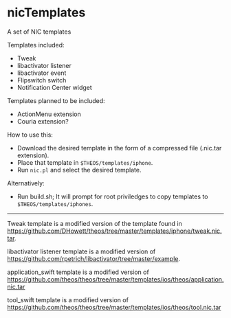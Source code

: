 nicTemplates
============

A set of NIC templates

Templates included:
- Tweak
- libactivator listener
- libactivator event
- Flipswitch switch
- Notification Center widget

Templates planned to be included:
- ActionMenu extension
- Couria extension?

How to use this:
- Download the desired template in the form of a compressed file (.nic.tar extension).
- Place that template in `$THEOS/templates/iphone`.
- Run `nic.pl` and select the desired template.

Alternatively:
- Run build.sh; It will prompt for root priviledges to copy templates to `$THEOS/templates/iphones`.

------------
Tweak template is a modified version of the template found in https://github.com/DHowett/theos/tree/master/templates/iphone/tweak.nic.tar.

libactivator listener template is a modified version of https://github.com/rpetrich/libactivator/tree/master/example.

application_swift template is a modified version of https://github.com/theos/theos/tree/master/templates/ios/theos/application.nic.tar 

tool_swift template is a modified version of https://github.com/theos/theos/tree/master/templates/ios/theos/tool.nic.tar 
